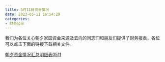 ```yaml
---
title: 5月11日资金情况
date: 2023-05-11 16:54:29
categories:
- 财务公示
---
```

我们为各位关心朝夕家园资金来源及去向的同志们和朋友们提供了财务报表，各位可以点击下面的链接下载相关文件。

[朝夕资金情况汇总明细表0511](/files/朝夕资金情况汇总明细表0511.xlsx)